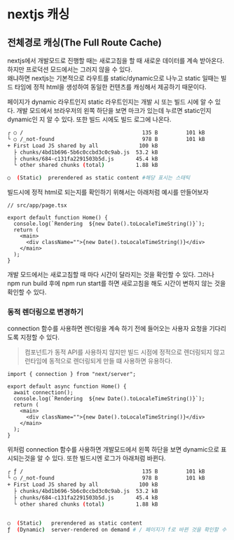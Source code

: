 # nextjs 캐싱

## 전체경로 캐싱(The Full Route Cache)

nextjs에서 개발모드로 진행할 때는 새로고침을 할 때 새로운 데이터를 계속 받아온다. 하지만 프로덕션 모드에서는 그러지 않을 수 있다.  
왜냐하면 nextjs는 기본적으로 라우트를 static/dynamic으로 나누고 static 일때는 빌드 타임에 정적 html을 생성하여 동일한 컨텐츠를 캐싱해서 제공하기 때문이다.

페이지가 dynamic 라우트인지 static 라우트인지는 개발 시 또는 빌드 시에 알 수 있다. 개발 모드에서 브라우저의 왼쪽 하단을 보면 마크가 있는데 누르면 static인지 dynamic인 지 알 수 있다. 또한 빌드 시에도 빌드 로그에 나온다.

```bash
┌ ○ /                                      135 B         101 kB
└ ○ /_not-found                            978 B         101 kB
+ First Load JS shared by all             100 kB
  ├ chunks/4bd1b696-5b6c0ccbd3c0c9ab.js  53.2 kB
  ├ chunks/684-c131fa2291503b5d.js       45.4 kB
  └ other shared chunks (total)          1.88 kB

○  (Static)  prerendered as static content #해당 표시는 스태틱
```

빌드시에 정적 html로 되는지를 확인하기 위해서는 아래처럼 예시를 만들어보자

```tsx
// src/app/page.tsx

export default function Home() {
  console.log(`Rendering  ${new Date().toLocaleTimeString()}`);
  return (
    <main>
      <div className="">{new Date().toLocaleTimeString()}</div>
    </main>
  );
}
```

개발 모드에서는 새로고침할 때 마다 시간이 달라지는 것을 확인할 수 있다. 그러나 npm run build 후에 npm run start를 하면 새로고침을 해도 시간이 변하지 않는 것을 확인할 수 있다.

### 동적 렌더링으로 변경하기

connection 함수를 사용하면 렌더링을 계속 하기 전에 들어오는 사용자 요청을 기다리도록 지정할 수 있다.

> 컴포넌트가 동적 API를 사용하지 않지만 빌드 시점에 정적으로 렌더링되지 않고 런타임에 동적으로 렌더링되게 만들 떄 사용하면 유용하다.

```tsx
import { connection } from "next/server";

export default async function Home() {
  await connection();
  console.log(`Rendering  ${new Date().toLocaleTimeString()}`);
  return (
    <main>
      <div className="">{new Date().toLocaleTimeString()}</div>
    </main>
  );
}
```

위처럼 connection 함수를 사용하면 개발모드에서 왼쪽 하단을 보면 dynamic으로 표시되는것을 알 수 있다. 또한 빌드시엔 로그가 아래처럼 바뀐다.

```bash
┌ ƒ /                                      135 B         101 kB
└ ○ /_not-found                            978 B         101 kB
+ First Load JS shared by all             100 kB
  ├ chunks/4bd1b696-5b6c0ccbd3c0c9ab.js  53.2 kB
  ├ chunks/684-c131fa2291503b5d.js       45.4 kB
  └ other shared chunks (total)          1.88 kB


○  (Static)   prerendered as static content
ƒ  (Dynamic)  server-rendered on demand # / 페이지가 f로 바뀐 것을 확인할 수 있다.
```
